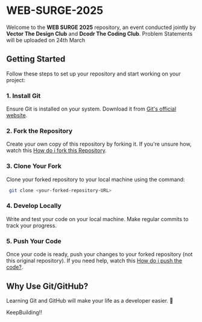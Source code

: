 # WEB-SURGE-2025

Welcome to the **WEB SURGE 2025** repository, an event conducted jointly by **Vector The Design Club** and **Dcodr The Coding Club**.
Problem Statements will be uploaded on 24th March

## Getting Started
Follow these steps to set up your repository and start working on your project:

### 1. Install Git
Ensure Git is installed on your system. Download it from [Git's official website](https://git-scm.com/downloads).

### 2. Fork the Repository
Create your own copy of this repository by forking it. If you're unsure how, watch this [How do i fork this Repository](https://www.youtube.com/watch?v=-9ftoxZ2X9g).

### 3. Clone Your Fork
Clone your forked repository to your local machine using the command:
```bash
 git clone <your-forked-repository-URL>
```

### 4. Develop Locally
Write and test your code on your local machine. Make regular commits to track your progress.

### 5. Push Your Code
Once your code is ready, push your changes to your forked repository (not this original repository). If you need help, watch this [How do i push the code?](https://www.youtube.com/watch?v=eLmpKKaQL54).

## Why Use Git/GitHub?
Learning Git and GitHub will make your life as a developer easier. 🚀

KeepBuilding!!
